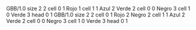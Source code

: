 <gs-board> GBB/1.0
size 2 2
cell 0 1 Rojo 1 
cell 1 1 Azul 2 Verde 2 
cell 0 0 Negro 3 
cell 1 0 Verde 3 
head 0 1
 </gs-board>
<gs-board> GBB/1.0
size 2 2
cell 0 1 Rojo 2 Negro 2
cell 1 1 Azul 2 Verde 2
cell 0 0 Negro 3
cell 1 0 Verde 3
head 0 1
 </gs-board>